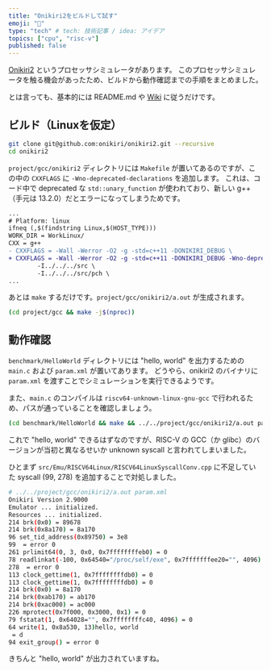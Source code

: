 ```yaml
---
title: "Onikiri2をビルドして試す"
emoji: "🍙"
type: "tech" # tech: 技術記事 / idea: アイデア
topics: ["cpu", "risc-v"]
published: false
---
```


[Onikiri2](https://github.com/onikiri/onikiri2) というプロセッサシミュレータがあります。
このプロセッサシミュレータを触る機会があったため、ビルドから動作確認までの手順をまとめました。

とは言っても、基本的には README.md や [Wiki](https://www.mtl.t.u-tokyo.ac.jp/~onikiri2/wiki/index.php?%E4%BB%95%E6%A7%98/%E3%83%97%E3%83%AD%E3%82%B8%E3%82%A7%E3%82%AF%E3%83%88/%E3%83%93%E3%83%AB%E3%83%89) に従うだけです。

## ビルド（Linuxを仮定）

```bash
git clone git@github.com:onikiri/onikiri2.git --recursive
cd onikiri2
```

`project/gcc/onikiri2` ディレクトリには `Makefile` が置いてあるのですが、この中の `CXXFLAGS` に `-Wno-deprecated-declarations` を追加します。
これは、コード中で deprecated な `std::unary_function` が使われており、新しい g++（手元は 13.2.0）だとエラーになってしまうためです。

```diff
...
# Platform: linux
ifneq (,$(findstring Linux,$(HOST_TYPE)))
WORK_DIR = WorkLinux/
CXX = g++
- CXXFLAGS = -Wall -Werror -O2 -g -std=c++11 -DONIKIRI_DEBUG \
+ CXXFLAGS = -Wall -Werror -O2 -g -std=c++11 -DONIKIRI_DEBUG -Wno-deprecated-declarations \
        -I../../../src \
        -I../../../src/pch \
...
```

あとは `make` するだけです。`project/gcc/onikiri2/a.out` が生成されます。

```bash
(cd project/gcc && make -j$(nproc))
```

## 動作確認

`benchmark/HelloWorld` ディレクトリには "hello, world" を出力するための `main.c` および `param.xml` が置いてあります。
どうやら、onikiri2 のバイナリに `param.xml` を渡すことでシミュレーションを実行できるようです。

また、`main.c` のコンパイルは `riscv64-unknown-linux-gnu-gcc` で行われるため、パスが通っていることを確認しましょう。

```bash
(cd benchmark/HelloWorld && make && ../../project/gcc/onikiri2/a.out param.xml)
```

これで "hello, world" できるはずなのですが、RISC-V の GCC（か glibc）のバージョンが当初と異なるせいか unknown syscall と言われてしまいました。

ひとまず `src/Emu/RISCV64Linux/RISCV64LinuxSyscallConv.cpp` に不足していた syscall (99, 278) を追加することで対処しました。

```bash
# ../../project/gcc/onikiri2/a.out param.xml
Onikiri Version 2.9000
Emulator ... initialized.
Resources ... initialized.
214 brk(0x0) = 89678
214 brk(0x8a170) = 8a170
96 set_tid_address(0x89750) = 3e8
99  = error 0
261 prlimit64(0, 3, 0x0, 0x7ffffffffeb0) = 0
78 readlinkat(-100, 0x64540="/proc/self/exe", 0x7fffffffee20="", 4096) = 0
278  = error 0
113 clock_gettime(1, 0x7ffffffffdb0) = 0
113 clock_gettime(1, 0x7ffffffffdb0) = 0
214 brk(0x0) = 8a170
214 brk(0xab170) = ab170
214 brk(0xac000) = ac000
226 mprotect(0x7f000, 0x3000, 0x1) = 0
79 fstatat(1, 0x64028="", 0x7ffffffffc40, 4096) = 0
64 write(1, 0x8a530, 13)hello, world
 = d
94 exit_group() = error 0
```

きちんと "hello, world" が出力されていますね。
